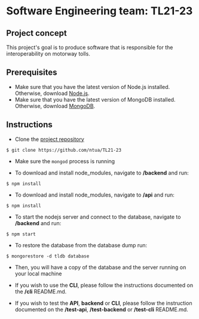 # Software Engineering team: TL21-23

## Project concept
This project's goal is to produce software that is responsible for the interoperability on motorway tolls.

## Prerequisites
- Make sure that you have the latest version of Node.js installed. Otherwise, download [Node.js](https://nodejs.org/en/download/).
- Make sure that you have the latest version of MongoDB installed. Otherwise, download [MongoDB](https://www.mongodb.com/try/download/community).

## Instructions
- Clone the [project repository](https://github.com/ntua/TL21-23)
```
$ git clone https://github.com/ntua/TL21-23
```

- Make sure the ```mongod``` process is running

- To download and install node_modules, navigate to **/backend** and run:
```
$ npm install
``` 

- To download and install node_modules, navigate to **/api** and run: 
```
$ npm install
``` 

- To start the nodejs server and connect to the database, navigate to **/backend** and run: 
```
$ npm start
``` 

- To restore the database from the database dump run:
```
$ mongorestore -d tldb database
```

- Then, you will have a copy of the database and the server running on your local machine

- If you wish to use the **CLI**, please follow the instructions documented on the **/cli** README.md.

- If you wish to test the **API**, **backend** or **CLI**, please follow the instruction documented on the **/test-api**, **/test-backend** or **/test-cli** README.md.
